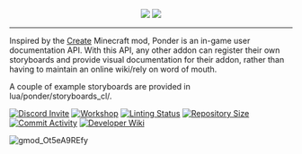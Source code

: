 <p align="center">
  <img src="https://github.com/user-attachments/assets/49a0867a-4c7f-4247-8817-4d91973ed232#gh-dark-mode-only" />
  <img src="https://github.com/user-attachments/assets/3b1bd4ec-187c-498a-9846-067cbb957adb#gh-light-mode-only" />
</p>


***

Inspired by the [Create](https://github.com/Creators-of-Create/Create/wiki/Internal---Ponder-UI) Minecraft mod, Ponder is an in-game user documentation API. With this API, any other addon can register their own storyboards and provide visual documentation for their addon, rather than having to maintain an online wiki/rely on word of mouth.

A couple of example storyboards are provided in lua/ponder/storyboards_cl/.

[![Discord Invite](https://img.shields.io/discord/654142834030542878?label=Chat&style=flat-square)](https://discord.gg/jgdzysxjST)
[![Workshop](https://img.shields.io/badge/Workshop-Download-informational?style=flat-square)](https://steamcommunity.com/sharedfiles/filedetails/?id=3404950276)
[![Linting Status](https://img.shields.io/github/actions/workflow/status/ACF-Team/Ponder/GLuaLint.yml?branch=master&label=Linter%20Status&style=flat-square)](https://github.com/ACF-Team/ACF-3/actions?query=workflow%3AGLuaLint)
[![Repository Size](https://img.shields.io/github/repo-size/ACF-Team/Ponder?label=Repository%20Size&style=flat-square)](https://github.com/ACF-Team/Ponder)
[![Commit Activity](https://img.shields.io/github/commit-activity/m/ACF-Team/Ponder?label=Commit%20Activity&style=flat-square)](https://github.com/ACF-Team/Ponder/graphs/commit-activity)
[![Developer Wiki](https://img.shields.io/badge/Developer_Wiki-bbccff)](https://github.com/ACF-Team/Ponder/wiki)

![gmod_Ot5eA9REfy](https://github.com/user-attachments/assets/99eff8c0-e307-4075-bc15-d7c27bc1a3c2)
